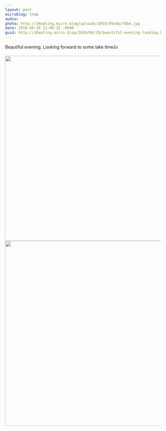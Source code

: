 ```yaml
---
layout: post
microblog: true
audio: 
photo: http://iKeating.micro.blog/uploads/2018/05e4acf0be.jpg
date: 2018-06-28 21:09:25 -0500
guid: http://iKeating.micro.blog/2018/06/29/beautiful-evening-looking.html
---
```

Beautiful evening.  Looking forward to some lake time👍

<img src="http://iKeating.micro.blog/uploads/2018/202c544076.jpg" width="600" height="600" /><img src="http://iKeating.micro.blog/uploads/2018/05e4acf0be.jpg" width="600" height="600" />

